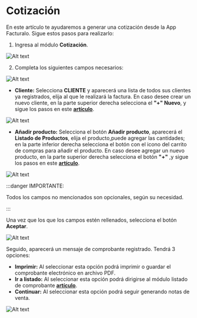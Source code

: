 # Cotización

En este artículo te ayudaremos a generar una cotización desde la App Facturalo. Sigue estos pasos para realizarlo:

1. Ingresa al módulo **Cotización**.

![Alt text](img/cotizacion.jpg)

2. Completa los siguientes campos necesarios:

![Alt text](img/cotizacion2.jpg)

- **Cliente:** Selecciona **CLIENTE** y aparecerá una lista de todos sus clientes ya registrados, elija al que le realizará la factura. En caso desee crear un nuevo cliente, en la parte superior derecha selecciona el **"+" Nuevo**, y sigue los pasos en este **[artículo](https://fastura.github.io/documentacion/app-para-facturacion/Como-crear-cliente)**.

![Alt text](img/app4.jpeg)

- **Añadir producto:** Selecciona el botón **Añadir producto**, aparecerá el **Listado de Productos**, elija el producto,puede agregar las cantidades; en la parte inferior derecha selecciona el botón con el icono del carrito de compras para añadir el producto. En caso desee agregar un nuevo producto, en la parte superior derecha selecciona el botón **"+"** ,y sigue los pasos en este **[artículo](https://fastura.github.io/documentacion/app-para-facturacion/Como-crear-un-producto)**.

![Alt text](img/app20.jpeg)

:::danger IMPORTANTE:

Todos los campos no mencionados son opcionales, según su necesidad.

:::

Una vez que los que los campos estén rellenados, selecciona el botón **Aceptar**.

![Alt text](img/cotizacion3.jpg)

Seguido, aparecerá un mensaje de comprobante registrado. Tendrá 3 opciones:

- **Imprimir:** Al seleccionar esta opción podrá imprimir o guardar el comprobante electrónico en archivo PDF.
- **Ir a listado:** Al seleccionar esta opción podrá dirigirse al módulo listado de comprobante **[artículo](https://fastura.github.io/documentacion/app-para-facturacion/Lista-de-comprobantes)**.
- **Continuar:** Al seleccionar esta opción podrá seguir generando notas de venta.

![Alt text](img/cotizacion4.jpg)
